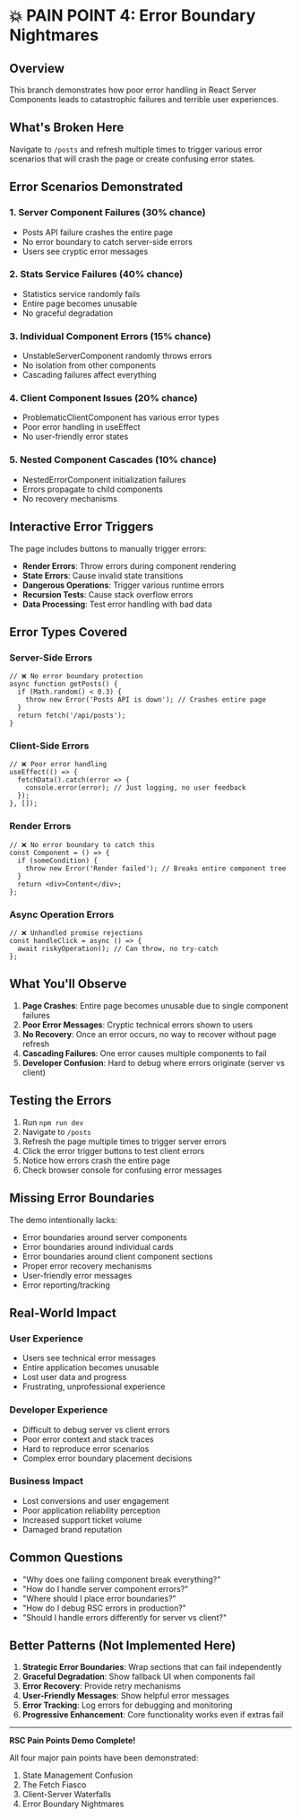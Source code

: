 # 💥 PAIN POINT 4: Error Boundary Nightmares

## Overview
This branch demonstrates how poor error handling in React Server Components leads to catastrophic failures and terrible user experiences.

## What's Broken Here
Navigate to `/posts` and refresh multiple times to trigger various error scenarios that will crash the page or create confusing error states.

## Error Scenarios Demonstrated

### 1. **Server Component Failures (30% chance)**
- Posts API failure crashes the entire page
- No error boundary to catch server-side errors
- Users see cryptic error messages

### 2. **Stats Service Failures (40% chance)**
- Statistics service randomly fails
- Entire page becomes unusable
- No graceful degradation

### 3. **Individual Component Errors (15% chance)**
- UnstableServerComponent randomly throws errors
- No isolation from other components
- Cascading failures affect everything

### 4. **Client Component Issues (20% chance)**
- ProblematicClientComponent has various error types
- Poor error handling in useEffect
- No user-friendly error states

### 5. **Nested Component Cascades (10% chance)**
- NestedErrorComponent initialization failures
- Errors propagate to child components
- No recovery mechanisms

## Interactive Error Triggers

The page includes buttons to manually trigger errors:
- **Render Errors**: Throw errors during component rendering
- **State Errors**: Cause invalid state transitions
- **Dangerous Operations**: Trigger various runtime errors
- **Recursion Tests**: Cause stack overflow errors
- **Data Processing**: Test error handling with bad data

## Error Types Covered

### Server-Side Errors
```tsx
// ❌ No error boundary protection
async function getPosts() {
  if (Math.random() < 0.3) {
    throw new Error('Posts API is down'); // Crashes entire page
  }
  return fetch('/api/posts');
}
```

### Client-Side Errors
```tsx
// ❌ Poor error handling
useEffect(() => {
  fetchData().catch(error => {
    console.error(error); // Just logging, no user feedback
  });
}, []);
```

### Render Errors
```tsx
// ❌ No error boundary to catch this
const Component = () => {
  if (someCondition) {
    throw new Error('Render failed'); // Breaks entire component tree
  }
  return <div>Content</div>;
};
```

### Async Operation Errors
```tsx
// ❌ Unhandled promise rejections
const handleClick = async () => {
  await riskyOperation(); // Can throw, no try-catch
};
```

## What You'll Observe

1. **Page Crashes**: Entire page becomes unusable due to single component failures
2. **Poor Error Messages**: Cryptic technical errors shown to users
3. **No Recovery**: Once an error occurs, no way to recover without page refresh
4. **Cascading Failures**: One error causes multiple components to fail
5. **Developer Confusion**: Hard to debug where errors originate (server vs client)

## Testing the Errors

1. Run `npm run dev`
2. Navigate to `/posts`
3. Refresh the page multiple times to trigger server errors
4. Click the error trigger buttons to test client errors
5. Notice how errors crash the entire page
6. Check browser console for confusing error messages

## Missing Error Boundaries

The demo intentionally lacks:
- Error boundaries around server components
- Error boundaries around individual cards
- Error boundaries around client component sections
- Proper error recovery mechanisms
- User-friendly error messages
- Error reporting/tracking

## Real-World Impact

### User Experience
- Users see technical error messages
- Entire application becomes unusable
- Lost user data and progress
- Frustrating, unprofessional experience

### Developer Experience
- Difficult to debug server vs client errors
- Poor error context and stack traces
- Hard to reproduce error scenarios
- Complex error boundary placement decisions

### Business Impact
- Lost conversions and user engagement
- Poor application reliability perception
- Increased support ticket volume
- Damaged brand reputation

## Common Questions

- "Why does one failing component break everything?"
- "How do I handle server component errors?"
- "Where should I place error boundaries?"
- "How do I debug RSC errors in production?"
- "Should I handle errors differently for server vs client?"

## Better Patterns (Not Implemented Here)

1. **Strategic Error Boundaries**: Wrap sections that can fail independently
2. **Graceful Degradation**: Show fallback UI when components fail
3. **Error Recovery**: Provide retry mechanisms
4. **User-Friendly Messages**: Show helpful error messages
5. **Error Tracking**: Log errors for debugging and monitoring
6. **Progressive Enhancement**: Core functionality works even if extras fail

---

**RSC Pain Points Demo Complete!**

All four major pain points have been demonstrated:
1. State Management Confusion
2. The Fetch Fiasco  
3. Client-Server Waterfalls
4. Error Boundary Nightmares